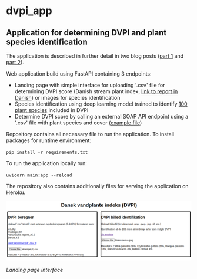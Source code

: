 # dvpi_app

## Application for determining DVPI and plant species identification

The application is described in further detail in two blog posts ([part 1](https://www.datainwater.com/post/dvpi_1/) and [part 2](https://www.datainwater.com/post/dvpi_2/)).

Web application build using FastAPI containing 3 endpoints:

* Landing page with simple interface for uploading '.csv' file for determining DVPI score (Danish stream plant index, [link to report in Danish](https://dce2.au.dk/pub/sr135.pdf)) or images for species identification
* Species identification using deep learning model trained to identify [100 plant species](https://github.com/KennethTM/dvpi_app/blob/main/static/taxon_list.html) included in DVPI 
* Determine DVPI score by calling an external SOAP API endpoint using a '.csv' file with plant species and cover ([example file](https://github.com/KennethTM/dvpi_app/blob/main/static/example.csv))

Repository contains all necessary file to run the application. To install packages for runtime environment:

`pip install -r requirements.txt`

To run the application locally run:

`uvicorn main:app --reload`

The repository also contains additionally files for serving the application on Heroku.

![Landing page](https://github.com/KennethTM/dvpi_app/blob/main/dvpi_page.png)

*Landing page interface*
